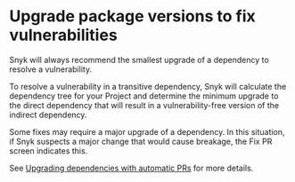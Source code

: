 # Upgrade package versions to fix vulnerabilities

Snyk will always recommend the smallest upgrade of a dependency to resolve a vulnerability.

To resolve a vulnerability in a transitive dependency, Snyk will calculate the dependency tree for your Project and determine the minimum upgrade to the direct dependency that will result in a vulnerability-free version of the indirect dependency.

Some fixes may require a major upgrade of a dependency. In this situation, if Snyk suspects a major change that would cause breakage, the Fix PR screen indicates this.

See [Upgrading dependencies with automatic PRs](../snyk-fix-prs-and-fix-merge-requests/upgrade-dependencies-with-automatic-prs.md) for more details.
